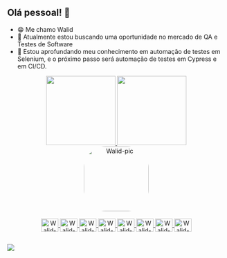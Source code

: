 ## Olá pessoal! 👋

- 😁 Me chamo Walid
- 🔭 Atualmente estou buscando uma oportunidade no mercado de QA e Testes de Software
- 🌱 Estou aprofundando meu conhecimento em automação de testes em Selenium, e o próximo passo será automação de testes em Cypress e em CI/CD.

<div align="center">
  <a href="https://github.com/walidalves">
  <img height="160em" src="https://github-readme-stats.vercel.app/api?username=walidalves&count_private=trues&show_icons=true&theme=vision-friendly-dark"/>
  <img height="160em" src="https://github-readme-stats.vercel.app/api/top-langs/?username=walidalves&layout=compact&langs_count=6&include_all_commits=true&theme=vision-friendly-dark"/>
</div>
  
<div align="center">
    <img align="center" alt="Walid-pic" height="150" style="border-radius:50px;" src="https://cdn.discordapp.com/attachments/1088876234068459700/1088881234878402651/mary-one-piece.gif">
</div>

<div style="display: inline_block" align="center"><br>
  <img align="center" alt="Walid-Ruby" height="30" width="40" src="https://cdn.jsdelivr.net/gh/devicons/devicon/icons/ruby/ruby-plain.svg" />
  <img align="center" alt="Walid-Java" height="30" width="40" src="https://cdn.jsdelivr.net/gh/devicons/devicon/icons/java/java-original.svg">
  <img align="center" alt="Walid-Git" height="30" width="40" src="https://cdn.jsdelivr.net/gh/devicons/devicon/icons/git/git-original.svg" />
  <img align="center" alt="Walid-Vsc" height="30" width="40" src="https://cdn.jsdelivr.net/gh/devicons/devicon/icons/vscode/vscode-original.svg" />  
  <img align="center" alt="Walid-Jenkins" height="30" width="40" src="https://cdn.jsdelivr.net/gh/devicons/devicon/icons/jenkins/jenkins-original.svg" />
  <img align="center" alt="Walid-Selenium" height="30" width="40" src="https://cdn.jsdelivr.net/gh/devicons/devicon/icons/selenium/selenium-original.svg" />  
  <img align="center" alt="Walid-Cucumber" height="30" width="40" src="https://cdn.jsdelivr.net/gh/devicons/devicon/icons/cucumber/cucumber-plain.svg" />
  <img align="center" alt="Walid-Cucumber" height="30" width="40" src="https://cdn.jsdelivr.net/gh/devicons/devicon/icons/docker/docker-plain.svg" />
</div> 
  

##

<div> 
  <a href="https://www.linkedin.com/in/walid-arnous-alves-b5128927" target="_blank"><img src="https://img.shields.io/badge/-LinkedIn-%230077B5?style=for-the-badge&logo=linkedin&logoColor=white" target="_blank"></a>
</div> 

